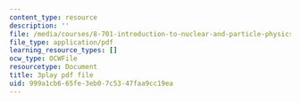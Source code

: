 ```yaml
---
content_type: resource
description: ''
file: /media/courses/8-701-introduction-to-nuclear-and-particle-physics-fall-2020/999a1cb665fe3eb07c5347faa9cc19ea_J6L9uQ-IO90.pdf
file_type: application/pdf
learning_resource_types: []
ocw_type: OCWFile
resourcetype: Document
title: 3play pdf file
uid: 999a1cb6-65fe-3eb0-7c53-47faa9cc19ea
---
```

